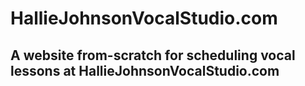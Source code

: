 # HallieJohnsonVocalStudio.com
## A website from-scratch for scheduling vocal lessons at HallieJohnsonVocalStudio.com
